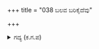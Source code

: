 +++
title = "038 ಬಲವ ಬರಿಕೈದೆವು"

+++

<details><summary>ಗದ್ಯ (ಕ.ಗ.ಪ) </summary>

38. ದ್ರೋಣನು ಮೂದಲಿಕೆಯ ಮಾತುಗಳನ್ನಾಡುತ್ತಾ ಯುದ್ಧವನ್ನು ಮಹೋತ್ಸಾಹದಿಂದ ಮುಂದುವರಿಸಿದನು. ಎದುರಿಗೆ ಬಂದ "ಸೈನ್ಯವೆಲ್ಲವನ್ನು ಬರಿದುಮಾಡಿದ್ದೇವೆ. ಯುಧಿಷ್ಠಿರಾ  ಬಿಲ್ಲು ಹಿಡಿದು ನಿಲ್ಲು. ಯುದ್ಧದಿಂದ ಓಡುವುದು ಸಾಕು. ಇದು ಕ್ಷತ್ರಿಯರಿಗೆ ಹೆಮ್ಮೆಯ ಸಂಗತಿಯಲ್ಲ. ಯುದ್ಧದಲ್ಲಿ ಸತ್ತರೆ ಸ್ವರ್ಗಲೋಕದಲ್ಲಿ ದೇವತೆಗಳಿಗೆ ಒಡೆಯನಾಗುವೆ. ಗೆದ್ದರೆ ಭೂಮಿಪತಿಯಾಗುವೆ.  ಈ ಯುದ್ಧವು ಇಹ ಮತ್ತು ಪರಗಳೆರಡಕ್ಕೂ ಒಳ್ಳೆಯದು " ಎಂದು ದ್ರೋಣನು ಧರ್ಮರಾಜನಿಗೆ ಹೇಳಿ ವೇಗದಿಂದ ಮುನ್ನುಗ್ಗಿದನು.
</details>
